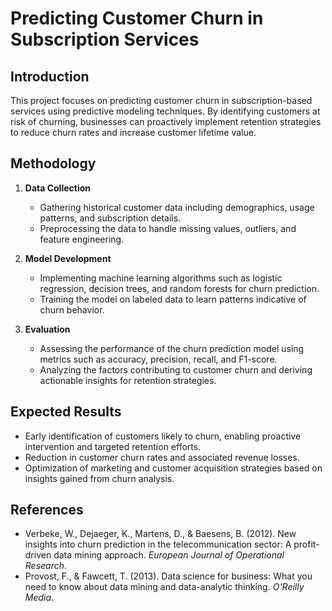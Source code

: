 # Predicting Customer Churn in Subscription Services

## Introduction
This project focuses on predicting customer churn in subscription-based services using predictive modeling techniques. By identifying customers at risk of churning, businesses can proactively implement retention strategies to reduce churn rates and increase customer lifetime value.

## Methodology
1. **Data Collection**
   - Gathering historical customer data including demographics, usage patterns, and subscription details.
   - Preprocessing the data to handle missing values, outliers, and feature engineering.

2. **Model Development**
   - Implementing machine learning algorithms such as logistic regression, decision trees, and random forests for churn prediction.
   - Training the model on labeled data to learn patterns indicative of churn behavior.

3. **Evaluation**
   - Assessing the performance of the churn prediction model using metrics such as accuracy, precision, recall, and F1-score.
   - Analyzing the factors contributing to customer churn and deriving actionable insights for retention strategies.

## Expected Results
- Early identification of customers likely to churn, enabling proactive intervention and targeted retention efforts.
- Reduction in customer churn rates and associated revenue losses.
- Optimization of marketing and customer acquisition strategies based on insights gained from churn analysis.

## References
- Verbeke, W., Dejaeger, K., Martens, D., & Baesens, B. (2012). New insights into churn prediction in the telecommunication sector: A profit-driven data mining approach. *European Journal of Operational Research*.
- Provost, F., & Fawcett, T. (2013). Data science for business: What you need to know about data mining and data-analytic thinking. *O'Reilly Media*.
